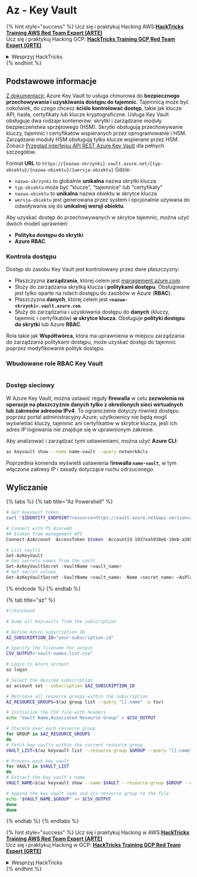 # Az - Key Vault

{% hint style="success" %}
Ucz się i praktykuj Hacking AWS:<img src="/.gitbook/assets/image.png" alt="" data-size="line">[**HackTricks Training AWS Red Team Expert (ARTE)**](https://training.hacktricks.xyz/courses/arte)<img src="/.gitbook/assets/image.png" alt="" data-size="line">\
Ucz się i praktykuj Hacking GCP: <img src="/.gitbook/assets/image (2).png" alt="" data-size="line">[**HackTricks Training GCP Red Team Expert (GRTE)**<img src="/.gitbook/assets/image (2).png" alt="" data-size="line">](https://training.hacktricks.xyz/courses/grte)

<details>

<summary>Wesprzyj HackTricks</summary>

* Sprawdź [**plany subskrypcyjne**](https://github.com/sponsors/carlospolop)!
* **Dołącz do** 💬 [**grupy Discord**](https://discord.gg/hRep4RUj7f) lub [**grupy telegramowej**](https://t.me/peass) lub **śledź** nas na **Twitterze** 🐦 [**@hacktricks\_live**](https://twitter.com/hacktricks\_live)**.**
* **Dziel się trikami hakerskimi, przesyłając PR-y do** [**HackTricks**](https://github.com/carlospolop/hacktricks) i [**HackTricks Cloud**](https://github.com/carlospolop/hacktricks-cloud) na githubie.

</details>
{% endhint %}

## Podstawowe informacje

[Z dokumentacji:](https://learn.microsoft.com/en-us/azure/key-vault/general/basic-concepts) Azure Key Vault to usługa chmurowa do **bezpiecznego przechowywania i uzyskiwania dostępu do tajemnic**. Tajemnicą może być cokolwiek, do czego chcesz **ściśle kontrolować dostęp**, takie jak klucze API, hasła, certyfikaty lub klucze kryptograficzne. Usługa Key Vault obsługuje dwa rodzaje kontenerów: skrytki i zarządzane moduły bezpieczeństwa sprzętowego (HSM). Skrytki obsługują przechowywanie kluczy, tajemnic i certyfikatów wspieranych przez oprogramowanie i HSM. Zarządzane moduły HSM obsługują tylko klucze wspierane przez HSM. Zobacz [Przegląd interfejsu API REST Azure Key Vault](https://learn.microsoft.com/en-us/azure/key-vault/general/about-keys-secrets-certificates) dla pełnych szczegółów.

Format **URL** to `https://{nazwa-skrzynki}.vault.azure.net/{typ-obiektu}/{nazwa-obiektu}/{wersja-obiektu}` Gdzie:

* `nazwa-skrzynki` to globalnie **unikalna** nazwa skrytki klucza
* `typ-obiektu` może być "klucze", "tajemnice" lub "certyfikaty"
* `nazwa-obiektu` to **unikalna** nazwa obiektu w skrytce klucza
* `wersja-obiektu` jest generowana przez system i opcjonalnie używana do odwoływania się do **unikalnej wersji obiektu**.

Aby uzyskać dostęp do przechowywanych w skrytce tajemnic, można użyć dwóch modeli uprawnień:

* **Polityka dostępu do skrytki**
* **Azure RBAC**

### Kontrola dostępu <a href="#access-control" id="access-control"></a>

Dostęp do zasobu Key Vault jest kontrolowany przez dwie płaszczyzny:

* Płaszczyzna **zarządzania**, której celem jest [management.azure.com](http://management.azure.com/).&#x20;
* Służy do zarządzania skrytką klucza i **politykami dostępu**. Obsługiwane jest tylko oparte na rolach dostępu do zasobów w Azure (**RBAC**).
* Płaszczyzna **danych**, której celem jest **`<nazwa-skrzynki>.vault.azure.com`**.&#x20;
* Służy do zarządzania i uzyskiwania dostępu do **danych** (kluczy, tajemnic i certyfikatów) **w skrytce klucza**. Obsługuje **polityki dostępu do skrytki** lub Azure **RBAC**.

Rola takie jak **Współtwórca**, która ma uprawnienia w miejscu zarządzania do zarządzania politykami dostępu, może uzyskać dostęp do tajemnic poprzez modyfikowanie polityk dostępu.

### Wbudowane role RBAC Key Vault <a href="#rbac-built-in-roles" id="rbac-built-in-roles"></a>

<figure><img src="../../.gitbook/assets/image (3) (1) (1) (1) (1).png" alt=""><figcaption></figcaption></figure>

### Dostęp sieciowy

W Azure Key Vault, można ustawić reguły **firewalla** w celu **zezwolenia na operacje na płaszczyźnie danych tylko z określonych sieci wirtualnych lub zakresów adresów IPv4**. To ograniczenie dotyczy również dostępu poprzez portal administracyjny Azure; użytkownicy nie będą mogli wyświetlać kluczy, tajemnic ani certyfikatów w skrytce klucza, jeśli ich adres IP logowania nie znajduje się w uprawnionym zakresie.

Aby analizować i zarządzać tymi ustawieniami, można użyć **Azure CLI**:
```bash
az keyvault show --name name-vault --query networkAcls
```
Poprzednia komenda wyświetli ustawienia f**irewalla `name-vault`**, w tym włączone zakresy IP i zasady dotyczące ruchu odrzuconego.

## Wyliczanie

{% tabs %}
{% tab title="Az Powershell" %}
```powershell
# Get keyvault token
curl "$IDENTITY_ENDPOINT?resource=https://vault.azure.net&api-version=2017-09-01" -H secret:$IDENTITY_HEADER

# Connect with PS AzureAD
## $token from management API
Connect-AzAccount -AccessToken $token -AccountId 1937ea5938eb-10eb-a365-10abede52387 -KeyVaultAccessToken $keyvaulttoken

# List vaults
Get-AzKeyVault
# Get secrets names from the vault
Get-AzKeyVaultSecret -VaultName <vault_name>
# Get secret values
Get-AzKeyVaultSecret -VaultName <vault_name> -Name <secret_name> –AsPlainText
```
{% endcode %}
{% endtab %}

{% tab title="az" %}
```bash
#!/bin/bash

# Dump all keyvaults from the subscription

# Define Azure subscription ID
AZ_SUBSCRIPTION_ID="your-subscription-id"

# Specify the filename for output
CSV_OUTPUT="vault-names-list.csv"

# Login to Azure account
az login

# Select the desired subscription
az account set --subscription $AZ_SUBSCRIPTION_ID

# Retrieve all resource groups within the subscription
AZ_RESOURCE_GROUPS=$(az group list --query "[].name" -o tsv)

# Initialize the CSV file with headers
echo "Vault Name,Associated Resource Group" > $CSV_OUTPUT

# Iterate over each resource group
for GROUP in $AZ_RESOURCE_GROUPS
do
# Fetch key vaults within the current resource group
VAULT_LIST=$(az keyvault list --resource-group $GROUP --query "[].name" -o tsv)

# Process each key vault
for VAULT in $VAULT_LIST
do
# Extract the key vault's name
VAULT_NAME=$(az keyvault show --name $VAULT --resource-group $GROUP --query "name" -o tsv)

# Append the key vault name and its resource group to the file
echo "$VAULT_NAME,$GROUP" >> $CSV_OUTPUT
done
done
```
{% endtab %}
{% endtabs %}

{% hint style="success" %}
Ucz się i praktykuj Hacking w AWS:<img src="/.gitbook/assets/image.png" alt="" data-size="line">[**HackTricks Training AWS Red Team Expert (ARTE)**](https://training.hacktricks.xyz/courses/arte)<img src="/.gitbook/assets/image.png" alt="" data-size="line">\
Ucz się i praktykuj Hacking w GCP: <img src="/.gitbook/assets/image (2).png" alt="" data-size="line">[**HackTricks Training GCP Red Team Expert (GRTE)**<img src="/.gitbook/assets/image (2).png" alt="" data-size="line">](https://training.hacktricks.xyz/courses/grte)

<details>

<summary>Wesprzyj HackTricks</summary>

* Sprawdź [**plany subskrypcyjne**](https://github.com/sponsors/carlospolop)!
* **Dołącz do** 💬 [**grupy Discord**](https://discord.gg/hRep4RUj7f) lub [**grupy telegramowej**](https://t.me/peass) lub **śledź** nas na **Twitterze** 🐦 [**@hacktricks\_live**](https://twitter.com/hacktricks\_live)**.**
* **Udostępniaj sztuczki hackingowe, przesyłając PR-y do** [**HackTricks**](https://github.com/carlospolop/hacktricks) i [**HackTricks Cloud**](https://github.com/carlospolop/hacktricks-cloud) repozytoriów na githubie.

</details>
{% endhint %}
